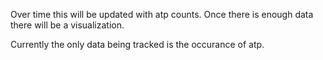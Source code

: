 Over time this will be updated with atp counts. Once there is enough data there
will be a visualization.

Currently the only data being tracked is the occurance of atp.
